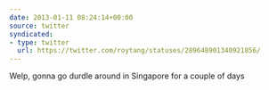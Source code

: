 ```yaml
---
date: 2013-01-11 08:24:14+00:00
source: twitter
syndicated:
- type: twitter
  url: https://twitter.com/roytang/statuses/289648901340921856/
---
```


Welp, gonna go durdle around in Singapore for a couple of days